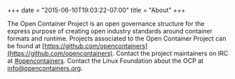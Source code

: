 +++
date = "2015-06-10T19:03:22-07:00"
title = "About"
+++

The Open Container Project is an open governance structure for the express purpose of  creating open industry standards around container formats and runtime. Projects associated to the Open Container Project can be found at [https://github.com/opencontainers](https://github.com/opencontainers). Contact the project maintainers on IRC at [#opencontainers](https://botbot.me/freenode/opencontainers/). Contact the Linux Foundation about the OCP at [info@opencontainers.org](mailto:info@opencontainers.org).
